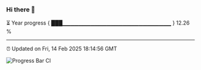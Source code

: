 ### Hi there 👋

⏳ Year progress { ███▁▁▁▁▁▁▁▁▁▁▁▁▁▁▁▁▁▁▁▁▁▁▁▁▁▁▁ } 12.26 %

---

⏰ Updated on Fri, 14 Feb 2025 18:14:56 GMT

![Progress Bar CI](https://github.com/code-lakshay/GitHub-Actions-Demo/workflows/Progress%20Bar%20CI/badge.svg)
